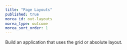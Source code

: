 ```yaml
---
title: "Page Layouts"
published: true
morea_id: out-layouts
morea_type: outcome
morea_sort_order: 1
---
```


Build an application that uses the grid or absolute layout.
